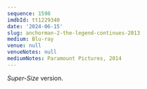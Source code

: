 ```yaml
---
sequence: 1598
imdbId: tt1229340
date: '2024-06-15'
slug: anchorman-2-the-legend-continues-2013
medium: Blu-ray
venue: null
venueNotes: null
mediumNotes: Paramount Pictures, 2014
---
```



_Super-Size_ version.
